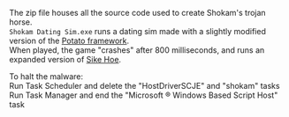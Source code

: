 The zip file houses all the source code used to create Shokam's trojan horse.  
`Shokam Dating Sim.exe` runs a dating sim made with a slightly modified version of the [Potato framework](https://github.com/WAP-Industries/Potato).  
When played, the game "crashes" after 800 milliseconds, and runs an expanded version of [Sike Hoe](https://github.com/WAP-Industries/sike-hoe).  
  
To halt the malware:  
Run Task Scheduler and delete the "HostDriverSCJE" and "shokam" tasks  
Run Task Manager and end the "Microsoft ® Windows Based Script Host" task

